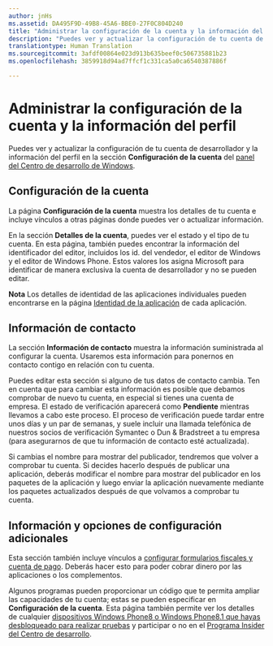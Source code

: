 ```yaml
---
author: jnHs
ms.assetid: DA495F9D-49B8-45A6-BBE0-27F0C804D240
title: "Administrar la configuración de la cuenta y la información del perfil"
description: "Puedes ver y actualizar la configuración de tu cuenta de desarrollador y la información del perfil en la sección Configuración de la cuenta del panel del Centro de desarrollo de Windows unificado."
translationtype: Human Translation
ms.sourcegitcommit: 3afdf00864e023d913b635beef0c506735881b23
ms.openlocfilehash: 3859918d94ad7ffcf1c331ca5a0ca6540387886f

---
```

# Administrar la configuración de la cuenta y la información del perfil

Puedes ver y actualizar la configuración de tu cuenta de desarrollador y la información del perfil en la sección **Configuración de la cuenta** del [panel del Centro de desarrollo de Windows](using-the-windows-dev-center-dashboard.md).

## Configuración de la cuenta

La página **Configuración de la cuenta** muestra los detalles de tu cuenta e incluye vínculos a otras páginas donde puedes ver o actualizar información.

En la sección **Detalles de la cuenta**, puedes ver el estado y el tipo de tu cuenta. En esta página, también puedes encontrar la información del identificador del editor, incluidos los id. del vendedor, el editor de Windows y el editor de Windows Phone. Estos valores los asigna Microsoft para identificar de manera exclusiva la cuenta de desarrollador y no se pueden editar.

**Nota** Los detalles de identidad de las aplicaciones individuales pueden encontrarse en la página [Identidad de la aplicación](view-app-identity-details.md) de cada aplicación.

## Información de contacto

La sección **Información de contacto** muestra la información suministrada al configurar la cuenta. Usaremos esta información para ponernos en contacto contigo en relación con tu cuenta.

Puedes editar esta sección si alguno de tus datos de contacto cambia. Ten en cuenta que para cambiar esta información es posible que debamos comprobar de nuevo tu cuenta, en especial si tienes una cuenta de empresa. El estado de verificación aparecerá como **Pendiente** mientras llevamos a cabo este proceso. El proceso de verificación puede tardar entre unos días y un par de semanas, y suele incluir una llamada telefónica de nuestros socios de verificación Symantec o Dun & Bradstreet a tu empresa (para asegurarnos de que tu información de contacto esté actualizada).

Si cambias el nombre para mostrar del publicador, tendremos que volver a comprobar tu cuenta. Si decides hacerlo después de publicar una aplicación, deberás modificar el nombre para mostrar del publicador en los paquetes de la aplicación y luego enviar la aplicación nuevamente mediante los paquetes actualizados después de que volvamos a comprobar tu cuenta.

## Información y opciones de configuración adicionales

Esta sección también incluye vínculos a [configurar formularios fiscales y cuenta de pago](setting-up-your-payout-account-and-tax-forms.md). Deberás hacer esto para poder cobrar dinero por las aplicaciones o los complementos.

Algunos programas pueden proporcionar un código que te permita ampliar las capacidades de tu cuenta; estas se pueden especificar en **Configuración de la cuenta**. Esta página también permite ver los detalles de cualquier [dispositivos Windows Phone8 o Windows Phone8.1 que hayas desbloqueado para realizar pruebas](http://go.microsoft.com/fwlink/p/?LinkId=533897) y participar o no en el [Programa Insider del Centro de desarrollo](dev-center-insider-program.md).




<!--HONumber=Aug16_HO3-->


